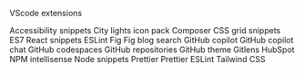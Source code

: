 VScode extensions

Accessibility snippets
City lights icon pack
Composer
CSS grid snippets
ES7 React snippets
ESLint
Fig
Fig blog search
GitHub copilot
GitHub copilot chat
GitHub codespaces
GitHub repositories
GitHub theme
Gitlens
HubSpot
NPM intellisense
Node snippets
Prettier
Prettier ESLint
Tailwind CSS
